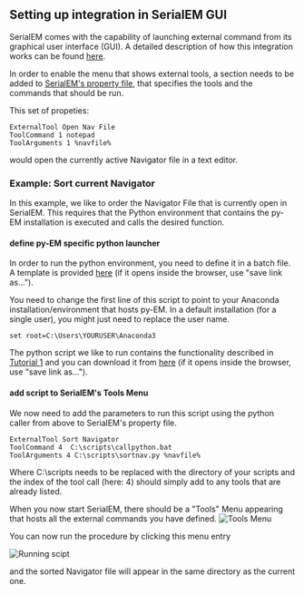 ## Setting up integration in SerialEM GUI

SerialEM comes with the capability of launching external command from its graphical user interface (GUI).
A detailed description of how this integration works can be found [here](https://bio3d.colorado.edu/SerialEM/hlp/html/menu_tools.htm "Tools Menu - SerialEM Help").

In order to enable the menu that shows external tools, a section needs to be added to [SerialEM's property file](https://bio3d.colorado.edu/SerialEM/hlp/html//about_properties.htm "Property files - SerialEM Help"), that specifies the tools and the commands that should be run.

This set of propeties:
```
ExternalTool Open Nav File
ToolCommand 1 notepad
ToolArguments 1 %navfile%
```
would open the currently active Navigator file in a text editor. 

### Example: Sort current Navigator

In this example, we like to order the Navigator File that is currently open in SerialEM. This requires that the Python environment that contains the py-EM installation is executed and calls the desired function.

#### define py-EM specific python launcher

In order to run the python environment, you need to define it in a batch file. A template is provided [here](https://git.embl.de/schorb/pyem/raw/master/tutorials/callpython.bat?inline=false) (if it opens inside the browser, use "save link as...").

You need to change the first line of this script to point to your Anaconda installation/environment that hosts py-EM. In a default installation (for a single user), you might just need to replace the user name.
```
set root=C:\Users\YOURUSER\Anaconda3
```

The python script we like to run contains the functionality described in [Tutorial 1](https://git.embl.de/schorb/pyem/tree/master#tutorials) and you can download it from [here](https://git.embl.de/schorb/pyem/raw/master/applications/sortnav.py?inline=false) (if it opens inside the browser, use "save link as...").

#### add script to SerialEM's Tools Menu

We now need to add the parameters to run this script using the python caller from above to SerialEM's property file.

```
ExternalTool Sort Navigator
ToolCommand 4  C:\scripts\callpython.bat
ToolArguments 4 C:\scripts\sortnav.py %navfile%
```

Where C:\scripts needs to be replaced with the directory of your scripts and the index of the tool call (here: 4) should simply add to any tools that are already listed.

When you now start SerialEM, there should be a "Tools" Menu appearing that hosts all the external commands you have defined.
![Tools Menu](https://git.embl.de/schorb/pyem/raw/master/doc/images/serialemtools.png)

You can now run the procedure by clicking this menu entry

![Running scipt](https://git.embl.de/schorb/pyem/raw/master/doc/images/sortnav.png)

and the sorted Navigator file will appear in the same directory as the current one.

